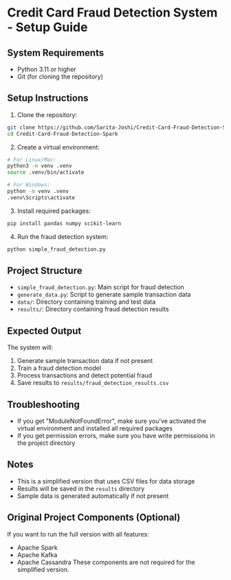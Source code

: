 # Credit Card Fraud Detection System - Setup Guide

## System Requirements
- Python 3.11 or higher
- Git (for cloning the repository)

## Setup Instructions

1. Clone the repository:
```bash
git clone https://github.com/Sarita-Joshi/Credit-Card-Fraud-Detection-Spark.git
cd Credit-Card-Fraud-Detection-Spark
```

2. Create a virtual environment:
```bash
# For Linux/Mac:
python3 -m venv .venv
source .venv/bin/activate

# For Windows:
python -m venv .venv
.venv\Scripts\activate
```

3. Install required packages:
```bash
pip install pandas numpy scikit-learn
```

4. Run the fraud detection system:
```bash
python simple_fraud_detection.py
```

## Project Structure
- `simple_fraud_detection.py`: Main script for fraud detection
- `generate_data.py`: Script to generate sample transaction data
- `data/`: Directory containing training and test data
- `results/`: Directory containing fraud detection results

## Expected Output
The system will:
1. Generate sample transaction data if not present
2. Train a fraud detection model
3. Process transactions and detect potential fraud
4. Save results to `results/fraud_detection_results.csv`

## Troubleshooting
- If you get "ModuleNotFoundError", make sure you've activated the virtual environment and installed all required packages
- If you get permission errors, make sure you have write permissions in the project directory

## Notes
- This is a simplified version that uses CSV files for data storage
- Results will be saved in the `results` directory
- Sample data is generated automatically if not present

## Original Project Components (Optional)
If you want to run the full version with all features:
- Apache Spark
- Apache Kafka
- Apache Cassandra
These components are not required for the simplified version.